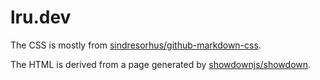 # lru.dev
The CSS is mostly from [sindresorhus/github-markdown-css](https://github.com/sindresorhus/github-markdown-css).

The HTML is derived from a page generated by [showdownjs/showdown](https://github.com/showdownjs/showdown).
